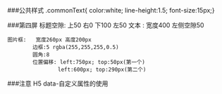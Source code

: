 ###公共样式
	.commonText{ color:white; line-height:1.5; font-size:15px;}

###第四屏
	标题空隙: 上50      右0      下100     左50
	文本   :   宽度400   左侧空隙50

	图片框:   宽度260px 高度200px
			边框:5 rgba(255,255,255,0.5)
			圆角:8
			位置偏移: left:750px; top:50px(第一个)
            		left:600px; top:290px(第二个)
###注意
	H5 data-自定义属性的使用
	
	
	
	
	
	